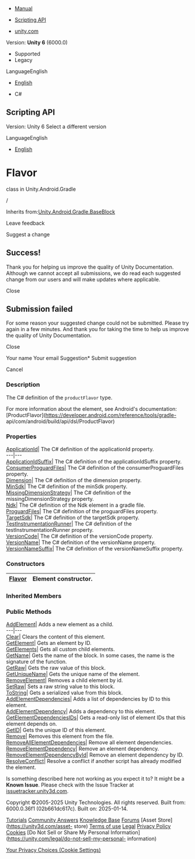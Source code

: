 [ ]()

  * [Manual](../Manual/index.html)
  * [Scripting API](../ScriptReference/index.html)

  * [unity.com](https://unity.com/)

Version: **Unity 6** (6000.0)

  * Supported
  * Legacy

LanguageEnglish

  * [English]()

  * C#

[ ](https://docs.unity3d.com)

## Scripting API

Version: Unity 6 Select a different version

LanguageEnglish

  * [English]()

# Flavor

class in Unity.Android.Gradle

/

Inherits
from:[Unity.Android.Gradle.BaseBlock](Unity.Android.Gradle.BaseBlock.html)

Leave feedback

Suggest a change

## Success!

Thank you for helping us improve the quality of Unity Documentation. Although
we cannot accept all submissions, we do read each suggested change from our
users and will make updates where applicable.

Close

## Submission failed

For some reason your suggested change could not be submitted. Please <a>try
again</a> in a few minutes. And thank you for taking the time to help us
improve the quality of Unity Documentation.

Close

Your name Your email Suggestion* Submit suggestion

Cancel

[ ]()

### Description

The C# definition of the `productFlavor` type.

For more information about the element, see Android's documentation:
[ProductFlavor](https://developer.android.com/reference/tools/gradle-
api/com/android/build/api/dsl/ProductFlavor)

### Properties

[ApplicationId](Unity.Android.Gradle.Flavor.ApplicationId.html)| The C#
definition of the applicationId property.  
---|---  
[ApplicationIdSuffix](Unity.Android.Gradle.Flavor.ApplicationIdSuffix.html)|
The C# definition of the applicationIdSuffix property.  
[ConsumerProguardFiles](Unity.Android.Gradle.Flavor.ConsumerProguardFiles.html)|
The C# definition of the consumerProguardFiles property.  
[Dimension](Unity.Android.Gradle.Flavor.Dimension.html)| The C# definition of
the dimension property.  
[MinSdk](Unity.Android.Gradle.Flavor.MinSdk.html)| The C# definition of the
minSdk property.  
[MissingDimensionStrategy](Unity.Android.Gradle.Flavor.MissingDimensionStrategy.html)|
The C# definition of the missingDimensionStrategy property.  
[Ndk](Unity.Android.Gradle.Flavor.Ndk.html)| The C# definition of the Ndk
element in a gradle file.  
[ProguardFiles](Unity.Android.Gradle.Flavor.ProguardFiles.html)| The C#
definition of the proguardFiles property.  
[TargetSdk](Unity.Android.Gradle.Flavor.TargetSdk.html)| The C# definition of
the targetSdk property.  
[TestInstrumentationRunner](Unity.Android.Gradle.Flavor.TestInstrumentationRunner.html)|
The C# definition of the testInstrumentationRunner property.  
[VersionCode](Unity.Android.Gradle.Flavor.VersionCode.html)| The C# definition
of the versionCode property.  
[VersionName](Unity.Android.Gradle.Flavor.VersionName.html)| The C# definition
of the versionName property.  
[VersionNameSuffix](Unity.Android.Gradle.Flavor.VersionNameSuffix.html)| The
C# definition of the versionNameSuffix property.  
  
### Constructors

[Flavor](Unity.Android.Gradle.Flavor-ctor.html)| Element constructor.  
---|---  
  
### Inherited Members

### Public Methods

[AddElement](Unity.Android.Gradle.BaseBlock.AddElement.html)| Adds a new
element as a child.  
---|---  
[Clear](Unity.Android.Gradle.BaseBlock.Clear.html)| Clears the content of this
element.  
[GetElement](Unity.Android.Gradle.BaseBlock.GetElement.html)| Gets an element
by ID.  
[GetElements](Unity.Android.Gradle.BaseBlock.GetElements.html)| Gets all
custom child elements.  
[GetName](Unity.Android.Gradle.BaseBlock.GetName.html)| Gets the name of the
block. In some cases, the name is the signature of the function.  
[GetRaw](Unity.Android.Gradle.BaseBlock.GetRaw.html)| Gets the raw value of
this block.  
[GetUniqueName](Unity.Android.Gradle.BaseBlock.GetUniqueName.html)| Gets the
unique name of the element.  
[RemoveElement](Unity.Android.Gradle.BaseBlock.RemoveElement.html)| Removes a
child element by id.  
[SetRaw](Unity.Android.Gradle.BaseBlock.SetRaw.html)| Sets a raw string value
to this block.  
[ToString](Unity.Android.Gradle.BaseBlock.ToString.html)| Gets a serialized
value from this block.  
[AddElementDependencies](Unity.Android.Gradle.BaseElement.AddElementDependencies.html)|
Adds a list of dependencies by ID to this element.  
[AddElementDependency](Unity.Android.Gradle.BaseElement.AddElementDependency.html)|
Adds a dependency to this element.  
[GetElementDependenciesIDs](Unity.Android.Gradle.BaseElement.GetElementDependenciesIDs.html)|
Gets a read-only list of element IDs that this element depends on.  
[GetID](Unity.Android.Gradle.BaseElement.GetID.html)| Gets the unique ID of
this element.  
[Remove](Unity.Android.Gradle.BaseElement.Remove.html)| Removes this element
from the file.  
[RemoveAllElementDependencies](Unity.Android.Gradle.BaseElement.RemoveAllElementDependencies.html)|
Remove all element dependencies.  
[RemoveElementDependency](Unity.Android.Gradle.BaseElement.RemoveElementDependency.html)|
Remove an element dependency.  
[RemoveElementDependencyById](Unity.Android.Gradle.BaseElement.RemoveElementDependencyById.html)|
Remove an element dependency by ID.  
[ResolveConflict](Unity.Android.Gradle.BaseElement.ResolveConflict.html)|
Resolve a conflict if another script has already modified the element.  
  
Is something described here not working as you expect it to? It might be a
**Known Issue**. Please check with the Issue Tracker at
[issuetracker.unity3d.com](https://issuetracker.unity3d.com).

Copyright ©2005-2025 Unity Technologies. All rights reserved. Built from:
6000.0.36f1 (02b661dc617c). Built on: 2025-01-14.

[Tutorials](https://unity3d.com/learn) [Community
Answers](https://answers.unity3d.com) [Knowledge
Base](https://support.unity3d.com/hc/en-us)
[Forums](https://forum.unity3d.com) [Asset Store](https://unity3d.com/asset-
store) [Terms of use](https://docs.unity3d.com/Manual/TermsOfUse.html)
[Legal](https://unity.com/legal) [Privacy
Policy](https://unity.com/legal/privacy-policy)
[Cookies](https://unity.com/legal/cookie-policy) [Do Not Sell or Share My
Personal Information](https://unity.com/legal/do-not-sell-my-personal-
information)

[Your Privacy Choices (Cookie Settings)](javascript:void\(0\);)

